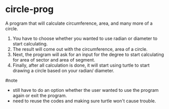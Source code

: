 # circle-prog
A program that will calculate circumference, area, and many more of a circle.

1. You have to choose whether you wanted to use radian or diameter to start calculating.
2. The result will come out with the circumference, area of a circle.
3. Next, the program will ask for an input for the degree to start calculating for area of sector and
   area of segment.
4. Finally, after all calculation is done, it will start using turtle to start drawing a circle based on your radian/
   diameter.

#note
- still have to do an option whether the user wanted to use the program again or exit the program.
- need to reuse the codes and making sure turtle won't cause trouble.
